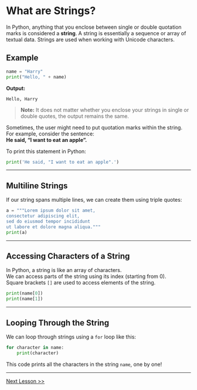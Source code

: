# What are Strings?

In Python, anything that you enclose between single or double quotation marks is considered a **string**. A string is essentially a sequence or array of textual data. Strings are used when working with Unicode characters.

## Example

```python
name = "Harry"
print("Hello, " + name)
```

**Output:**
```
Hello, Harry
```

> **Note:** It does not matter whether you enclose your strings in single or double quotes, the output remains the same.

Sometimes, the user might need to put quotation marks within the string.  
For example, consider the sentence:  
**He said, “I want to eat an apple”.**

To print this statement in Python:

```python
print('He said, "I want to eat an apple".')
```

---

## Multiline Strings

If our string spans multiple lines, we can create them using triple quotes:

```python
a = """Lorem ipsum dolor sit amet,
consectetur adipiscing elit,
sed do eiusmod tempor incididunt
ut labore et dolore magna aliqua."""
print(a)
```

---

## Accessing Characters of a String

In Python, a string is like an array of characters.  
We can access parts of the string using its index (starting from 0).  
Square brackets `[]` are used to access elements of the string.

```python
print(name[0])
print(name[1])
```

---

## Looping Through the String

We can loop through strings using a `for` loop like this:

```python
for character in name:
    print(character)
```

This code prints all the characters in the string `name`, one by one!

---

[Next Lesson >>](https://replit.com/@codewithharry/12-Day12-Strings-Slicing#.tutorial/Tutorial.md)